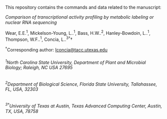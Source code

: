 This repository contains the commands and data related to the manuscript:

*Comparison of transcriptional activity profiling by metabolic labeling or nuclear RNA sequencing*

Wear, E.E.<sup>1</sup>, Mickelson-Young, L..<sup>1</sup>, Bass, H.W..<sup>2</sup>, Hanley-Bowdoin, L..<sup>1</sup>, Thompson, W.F..<sup>1</sup>, Concia, L..<sup>3†</sup>† 

<sup>†</sup>Corresponding author: lconcia@tacc.utexas.edu  


###### <sup>1</sup>North Carolina State University, Department of Plant and Microbial Biology; Raleigh, NC USA 27695
###### <sup>2</sup>Department of Biological Science, Florida State University, Tallahassee, FL, USA, 32303
###### <sup>3†</sup>University of Texas at Austin, Texas Advanced Computing Center, Austin, TX, USA, 78758
